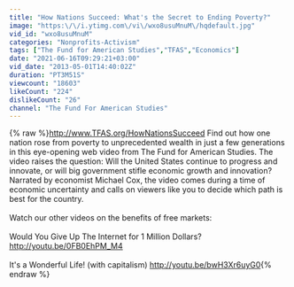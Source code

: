 ```yaml
---
title: "How Nations Succeed: What's the Secret to Ending Poverty?"
image: "https:\/\/i.ytimg.com\/vi\/wxo8usuMnuM\/hqdefault.jpg"
vid_id: "wxo8usuMnuM"
categories: "Nonprofits-Activism"
tags: ["The Fund for American Studies","TFAS","Economics"]
date: "2021-06-16T09:29:21+03:00"
vid_date: "2013-05-01T14:40:02Z"
duration: "PT3M51S"
viewcount: "18603"
likeCount: "224"
dislikeCount: "26"
channel: "The Fund For American Studies"
---
```

{% raw %}<a rel="nofollow" target="blank" href="http://www.TFAS.org/HowNationsSucceed">http://www.TFAS.org/HowNationsSucceed</a> Find out how one nation rose from poverty to unprecedented wealth in just a few generations in this eye-opening web video from The Fund for American Studies. The video raises the question: Will the United States continue to progress and innovate, or will big government stifle economic growth and innovation? Narrated by economist Michael Cox, the video comes during a time of economic uncertainty and calls on viewers like you to decide which path is best for the country.<br /><br />Watch our other videos on the benefits of free markets:<br /> <br />Would You Give Up The Internet for 1 Million Dollars? <a rel="nofollow" target="blank" href="http://youtu.be/0FB0EhPM_M4">http://youtu.be/0FB0EhPM_M4</a><br /><br />It's a Wonderful Life! (with capitalism) <a rel="nofollow" target="blank" href="http://youtu.be/bwH3Xr6uyG0">http://youtu.be/bwH3Xr6uyG0</a>{% endraw %}
